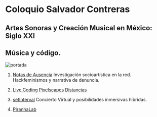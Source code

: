 # Coloquio Salvador Contreras 
## Artes Sonoras y Creación Musical en México: Siglo XXI

## Música y código.

![portada](https://github.com/MarianneTeixido/notasdeausencia/blob/master/img/setinterval.jpg)

1. [Notas de Ausencia](https://github.com/MarianneTeixido/notasdeausencia.git)
Investigación socioartística en la red. 
Hackfeminismos y narrativa de denuncia.

2. [Live Coding](https://www.youtube.com/channel/UCXoKGzDxwbPbP7QXY7HHr-w/videos)
[Pixelscapes](https://www.youtube.com/watch?v=UnEGoiJd6NU)
[Distancias](https://www.youtube.com/watch?v=q3Eq7Q0PJhM)

3. [setInterval](https://www.youtube.com/watch?v=1rTPafN-EBQ)
Concierto Virtual y posibilidades inmersivas híbridas. 

4. [PiranhaLab](https://www.youtube.com/channel/UCbwQjFm59lWguzQJ1Gltszw/videos)


